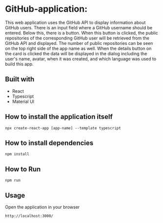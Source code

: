 # GitHub-application:

This web application uses the GitHub API to display information about GitHub users. There is an input field where a GitHub username should be entered. Below this, there is a button. When this button is clicked, the public repositories of the corresponding GitHub user will be retrieved from the GitHub API and displayed. The number of public repositories can be seen on the top right side of the app name as well. When the details button on the card is clicked the data will be displayed in the dialog including the user's name, avatar, when it was created, and which language was used to build this app.

## Built with

- React
- Typescript
- Material UI

## How to install the application itself

`npx create-react-app [app-name] --template typescript`

## How to install dependencies

`npm install`

## How to Run

`npm run`

## Usage

Open the application in your browser

`http://localhost:3000/`
